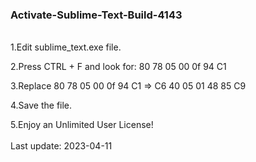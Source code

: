 ### Activate-Sublime-Text-Build-4143
<br>
1.Edit sublime_text.exe file.

2.Press CTRL + F and look for: 80 78 05 00 0f 94 C1

3.Replace 80 78 05 00 0f 94 C1 => C6 40 05 01 48 85 C9

4.Save the file.

5.Enjoy an Unlimited User License!
<br><br>
Last update: 2023-04-11
